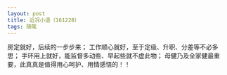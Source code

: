 ```yaml
---
layout: post
title: 近况小语（161228）
tags: 随笔
---
```


房定就好，后续的一步步来；
工作顺心就好，至于定级、升职、分差等不必多思；
手环用上就好，能监督多动些、早起些就不虚此物；
母健乃及全家健最重要，此真真是值得用心呵护、用情感悟的！！